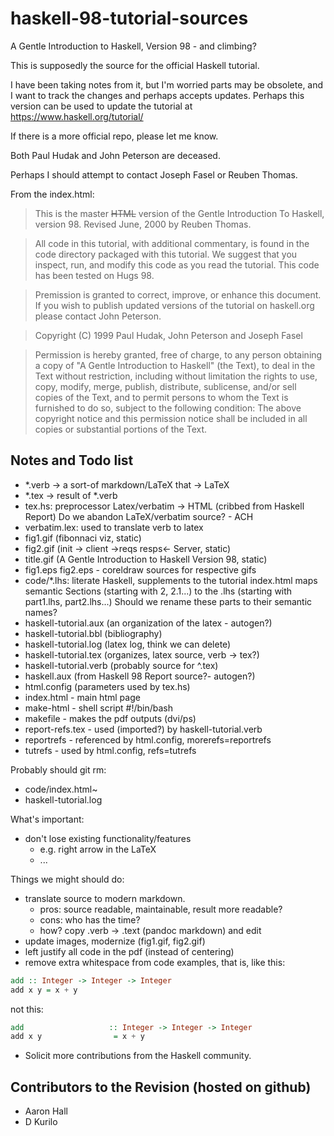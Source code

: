 # haskell-98-tutorial-sources

A Gentle Introduction to Haskell, Version 98 - and climbing?

This is supposedly the source for the official Haskell tutorial.

I have been taking notes from it, but I'm worried parts may be obsolete,
and I want to track the changes and perhaps accepts updates. Perhaps
this version can be used to update the tutorial at 
https://www.haskell.org/tutorial/

If there is a more official repo, please let me know.

Both Paul Hudak and John Peterson are deceased.

Perhaps I should attempt to contact Joseph Fasel or Reuben Thomas.

From the index.html:

> This is the master ~~HTML~~ version of the Gentle Introduction To 
Haskell, version 98. Revised June, 2000 by Reuben Thomas.

> All code in this tutorial, with additional commentary, is found in the
code directory packaged with this tutorial. We suggest that you inspect, 
run, and modify this code as you read the tutorial. This code has been 
tested on Hugs 98.

> Premission is granted to correct, improve, or enhance this document. 
If you wish to publish updated versions of the tutorial on haskell.org 
please contact John Peterson.

> Copyright (C) 1999 Paul Hudak, John Peterson and Joseph Fasel

> Permission is hereby granted, free of charge, to any person obtaining a 
copy of "A Gentle Introduction to Haskell" (the Text), to deal in the Text 
without restriction, including without limitation the rights to use, copy, 
modify, merge, publish, distribute, sublicense, and/or sell copies of the 
Text, and to permit persons to whom the Text is furnished to do so, subject 
to the following condition: The above copyright notice and this permission 
notice shall be included in all copies or substantial portions of the Text.

## Notes and Todo list


- *.verb -> a sort-of markdown/LaTeX that -> LaTeX
- *.tex -> result of *.verb
- tex.hs: preprocessor Latex/verbatim -> HTML 
  (cribbed from Haskell Report)
  Do we abandon LaTeX/verbatim source? - ACH
- verbatim.lex: used to translate verb to latex
- fig1.gif (fibonnaci viz, static)
- fig2.gif (init -> client ->reqs resps<- Server, static)
- title.gif (A Gentle Introduction to Haskell Version 98, static)
- fig1.eps fig2.eps - coreldraw sources for respective gifs
- code/*.lhs: literate Haskell, supplements to the tutorial
  index.html maps semantic Sections (starting with 2, 2.1...) 
  to the .lhs (starting with part1.lhs, part2.lhs...)
  Should we rename these parts to their semantic names?
- haskell-tutorial.aux (an organization of the latex - autogen?)
- haskell-tutorial.bbl (bibliography)
- haskell-tutorial.log (latex log, think we can delete)
- haskell-tutorial.tex (organizes, latex source, verb -> tex?)
- haskell-tutorial.verb (probably source for ^.tex)
- haskell.aux (from Haskell 98 Report source?- autogen?)
- html.config (parameters used by tex.hs)
- index.html - main html page
- make-html - shell script #!/bin/bash 
- makefile - makes the pdf outputs (dvi/ps)
- report-refs.tex - used (imported?) by haskell-tutorial.verb
- reportrefs - referenced by html.config, morerefs=reportrefs
- tutrefs - used by html.config, refs=tutrefs 


Probably should git rm:

- code/index.html~ 
- haskell-tutorial.log
 

What's important:

- don't lose existing functionality/features
  - e.g. right arrow in the LaTeX
  - ...

Things we might should do:

- translate source to modern markdown.
  - pros: source readable, maintainable, result more readable?
  - cons: who has the time?
  - how? copy .verb -> .text (pandoc markdown) and edit
- update images, modernize (fig1.gif, fig2.gif)
- left justify all code in the pdf (instead of centering)
- remove extra whitespace from code examples, that is, like this:

```haskell
add :: Integer -> Integer -> Integer
add x y = x + y
```
not this:
```haskell
add                   :: Integer -> Integer -> Integer
add x y                = x + y
```

- Solicit more contributions from the Haskell community.

## Contributors to the Revision (hosted on github)

- Aaron Hall
- D Kurilo




